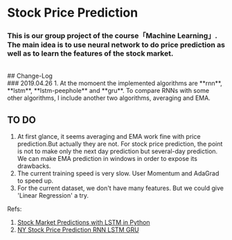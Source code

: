 # Stock Price Prediction

### This is our group project of the course「Machine Learning」. The main idea is to use neural network to do price prediction as well as to learn the features of the stock market.
<br />
## Change-Log
<br />
### 2019.04.26
1. At the momoent the implemented algorithms are **rnn**, **lstm**, **lstm-peephole** and **gru**. To compare RNNs with some other algorithms, I include another two algorithms, averaging and EMA.

<br />

## TO DO
1. At first glance, it seems averaging and EMA work fine with price prediction.But actually they are not. For stock price prediction, the point is not to make only the next day prediction but several-day prediction. We can make EMA prediction in windows in order to expose its drawbacks.
2. The current training speed is very slow. User Momentum and AdaGrad to speed up.
3. For the current dataset, we don't have many features. But we could give 'Linear Regression' a try.





Refs:

1. <a href="https://www.datacamp.com/community/tutorials/lstm-python-stock-market#download">Stock Market Predictions with LSTM in Python</a><br />
2. <a href="https://www.kaggle.com/raoulma/ny-stock-price-prediction-rnn-lstm-gru">NY Stock Price Prediction RNN LSTM GRU</a>

